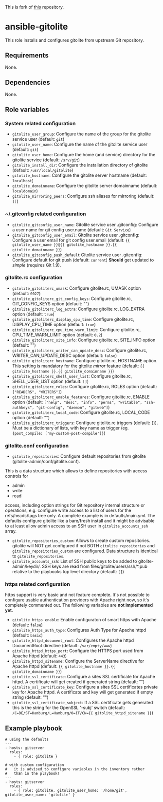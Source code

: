 This is fork of [this](https://github.com/silpion/ansible-gitolite) repository.

# ansible-gitolite

This role installs and configures gitolite from upstream Git repository.


## Requirements

None.


## Dependencies

None.


## Role variables

### System related configuration

* ``gitolite_user_group``: Configure the name of the group for the gitolite service user (default: ``git``)
* ``gitolite_user_name``: Configure the name of the gitolite service user (default: ``git``)
* ``gitolite_user_home``: Configure the home (and service) directory for the gitolite service (default: ``/srv/git``)
* ``gitolite_install_dir``: Configure the installation directory of gitolite (default: ``/usr/local/gitolite``)
* ``gitolite_hostname``: Configure the gitolite server hostname (default: ``localhost``)
* ``gitolite_domainname``: Configure the gitolite server domainname (default: ``localdomain``)
* ``gitolite_mirroring_peers``: Configure ssh aliases for mirroring (default: ``[]``)

### ~/.gitconfig related configuration

* ``gitolite_gitconfig_user_name``: Gitolite service user .gitconfig: Configure a user name for git config user.name (default: ``Git Service``)
* ``gitolite_gitconfig_user_email``: Gitolite service user .gitconfig: Configure a user email for git config user.email (default: ``{{ gitolite_user_name }}@{{ gitolite_hostname }}.{{ gitolite_domainname }}``)
* ``gitolite_gitconfig_push_default`` Gitolite service user .gitconfig: Configure default for git push (default: ``current``) **Should** get updated to *simple* (requires Git 1.9).

### gitolite.rc configuration

* ``gitolite_gitoliterc_umask``: Configure gitolite.rc, UMASK option (default: ``0027``)
* ``gitolite_gitoliterc_git_config_keys``: Configure gitolite.rc, GIT_CONFIG_KEYS option (default: "")
* ``gitolite_gitoliterc_log_extra``: Configure gitolite.rc, LOG_EXTRA option (default: ``true``)
* ``gitolite_gitoliterc_display_cpu_time``: Configure gitolite.rc, DISPLAY_CPU_TIME option (default: ``true``)
* ``gitolite_gitoliterc_cpu_time_warn_limit``: Configure gitolite.rc, CPU_TIME_WARN_LIMIT option (default: ``0.2``)
* ``gitolite_gitoliterc_site_info``: Configure gitolite.rc, SITE_INFO option (default: "")
* ``gitolite_gitoliterc_writer_can_update_desc``: Configure gitolite.rc, WRITER_CAN_UPDATE_DESC option (default: ``false``)
* ``gitolite_gitoliterc_hostname``: Configure gitolite.rc, HOSTNAME option. This setting is mandatory for the gitolite *mirror* feature (default: ``{{ gitolite_hostname }}.{{ gitolite_domainname }}``)
* ``gitolite_gitoliterc_shell_user_list``: Configure gitolite.rc, SHELL_USER_LIST option (default: ``[]``)
* ``gitolite_gitoliterc_roles``: Configure gitolite.rc, ROLES option (default: ``["READERS", "WRITERS"]``)
* ``gitolite_gitoliterc_enable_features``: Configure gitolite.rc, ENABLE option (default: ``["help", "desc", "info", "perms", "writable", "ssh-authkeys", "git-config", "daemon", "gitweb"]``)
* ``gitolite_gitoliterc_local_code``: Configure gitolite.rc, LOCAL_CODE option (default: "")
* ``gitolite_gitoliterc_triggers``: Configure gitolite.rc triggers (default: {}). Must be a dictionary of lists, with key name as trigger (eg. ``{post_compile: ['my-custom-post-compile']}``)

### gitolite.conf configuration

* ``gitolite_repositories``: Configure default repositories from gitolite (gitolite-admin/conf/gitolite.conf).

This is a data structure which allows to define repositories with access
controls for

* admin
* write
* read

access, including option strings for Git repository internal structure
or operations, e.g. configure write access to a list of users for the
refs/heads/tags tree only.
A complete example is in defaults/main.yml. The defaults configure
gitolite like a bare/fresh install and it might be advisable to at
least allow admin access to an SSH user in ``gitolite_accounts_ssh`` array.

* ``gitolite_repositories_custom``: Allows to create custom repositories. gitolite will NOT get configured if not BOTH ``gitolite_repositories`` and ``gitolite_repositories_custom`` are configured. Data structure is identical to ``gitolite_repositories``.
* ``gitolite_accounts_ssh``: List of SSH public keys to be added to gitolite-admin/keydir/. SSH keys are read from files/gitolite/users/ssh/*.pub relative to the playbooks top level directory (default: ``[]``)

### https related configuration

https support is very basic and not feature complete. It's not possible
to configure usable authentication providers with Apache right now, so
it's completely commented out. The following variables are **not implemented yet**.

* ``gitolite_https_enable``: Enable configuraton of smart https with Apache (default: ``false``)
* ``gitolite_https_auth_type``: Configures Auth Type for Apache httpd (default: ``basic``)
* ``gitolite_httpd_document_root``: Configures the Apache httpd DocumentRoot directive (default: ``/var/empty/www``)
* ``gitolite_httpd_https_port``: Configure the HTTPS port used from Apache httpd (default: ``443``)
* ``gitolite_httpd_sitename``: Configure the ServerName directive for Apache httpd (default: ``{{ gitolite_hostname }}.{{ gitolite_domainname }}``)
* ``gitolite_ssl_certificate``: Configure a sites SSL certificate for Apache httpd. A certificate will get created if generated string (default: "")
* ``gitolite_ssl_certificate_key``: Configure a sites SSL certificates private key for Apache httpd. A certificate and key will get generated if empty string (default: "")
* ``gitolite_ssl_certificate_subject``: If a SSL certificate gets generated this is the string for the OpenSSL '-subj' switch (default: ``/C=DE/ST=Hamburg/L=Hamburg/O=IT/CN={{ gitolite_httpd_sitename }}``)


## Example playbook

    # using the defaults
    ---
    - hosts: gitserver
      roles:
        - { role: gitolite }

    # with custom configuration
    #   it is advised to configure variables in the inventory rather
    #   than in the playbook!
    ---
    - hosts: gitserver
      roles:
        - { role: gitolite, gitolite_user_home: '/home/git', gitolite_user_name: 'gitolite' }


<!-- vim: set ts=4 sw=4 et nofen: -->

